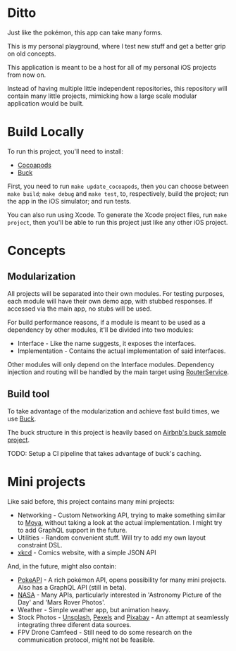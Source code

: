 # Ditto

Just like the pokémon, this app can take many forms.

This is my personal playground, where I test new stuff and get a better grip on old concepts.

This application is meant to be a host for all of my personal iOS projects from now on. 

Instead of having multiple little independent repositories, this repository will contain many little projects, mimicking how a large scale modular application would be built.

# Build Locally

To run this project, you'll need to install:
- [Cocoapods](https://github.com/CocoaPods/CocoaPods)
- [Buck](https://github.com/facebook/buck)

First, you need to run ```make update_cocoapods```, then you can choose between ```make build```; ```make debug``` and ```make test```, to, respectively, build the project; run the app in the iOS simulator; and run tests.

You can also run using Xcode. To generate the Xcode project files, run ```make project```, then you'll be able to run this project just like any other iOS project.

# Concepts

## Modularization

All projects will be separated into their own modules. For testing purposes, each module will have their own demo app, with stubbed responses. If accessed via the main app, no stubs will be used.

For build performance reasons, if a module is meant to be used as a dependency by other modules, it'll be divided into two modules:
- Interface - Like the name suggests, it exposes the interfaces.
- Implementation - Contains the actual implementation of said interfaces.

Other modules will only depend on the Interface modules. Dependency injection and routing will be handled by the main target using [RouterService](https://github.com/rockbruno/RouterService).

## Build tool

To take advantage of the modularization and achieve fast build times, we use [Buck](https://buck.build). 

The buck structure in this project is heavily based on [Airbnb's buck sample project](https://github.com/airbnb/BuckSample).

TODO: Setup a CI pipeline that takes advantage of buck's caching.

# Mini projects

Like said before, this project contains many mini projects:
- Networking - Custom Networking API, trying to make something similar to [Moya](https://github.com/Moya/Moya), without taking a look at the actual implementation. I might try to add GraphQL support in the future.
- Utilities - Random convenient stuff. Will try to add my own layout constraint DSL.
- [xkcd](https://xkcd.com) - Comics website, with a simple JSON API

And, in the future, might also contain:
- [PokeAPI](https://pokeapi.co) - A rich pokémon API, opens possibility for many mini projects. Also has a GraphQL API (still in beta).
- [NASA](https://api.nasa.gov) - Many APIs, particularly interested in 'Astronomy Picture of the Day' and 'Mars Rover Photos'.
- Weather - Simple weather app, but animation heavy.
- Stock Photos - [Unsplash](https://unsplash.com/developers), [Pexels](https://www.pexels.com/api/) and [Pixabay](https://pixabay.com/api/docs/) - An attempt at seamlessly integrating three diferent data sources.
- FPV Drone Camfeed - Still need to do some research on the communication protocol, might not be feasible.
